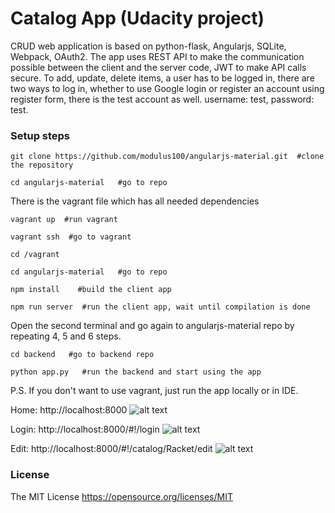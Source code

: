# Catalog App (Udacity project)

CRUD web application is based on python-flask, Angularjs, SQLite, Webpack, OAuth2.
The app uses REST API to make the communication possible between the client and the server code,
JWT to make API calls secure.
To add, update, delete items, a user has to be logged in, there are two ways to log in,
whether to use Google login or register an account using register form, there is the test account as well.
 username: test, password: test.


### Setup steps

```
git clone https://github.com/modulus100/angularjs-material.git  #clone the repository
```
```
cd angularjs-material   #go to repo
```
There is the vagrant file which has all needed dependencies
```
vagrant up  #run vagrant
```
```
vagrant ssh  #go to vagrant
```
```
cd /vagrant
```
```
cd angularjs-material   #go to repo
```
```
npm install    #build the client app
```
```
npm run server  #run the client app, wait until compilation is done
```
Open the second terminal and go again to angularjs-material repo by repeating 4, 5 and 6 steps.
```
cd backend   #go to backend repo
```
```
python app.py   #run the backend and start using the app
```
P.S. If you don't want to use vagrant, just run the app locally or in IDE.

Home: http://localhost:8000
![alt text](https://github.com/modulus100/angularjs-material/blob/master/images/app.png "Home")

Login: http://localhost:8000/#!/login
![alt text](https://github.com/modulus100/angularjs-material/blob/master/images/login.png "Login")

Edit: http://localhost:8000/#!/catalog/Racket/edit
![alt text](https://github.com/modulus100/angularjs-material/blob/master/images/edit.png "Edit")

 ### License

 The MIT License https://opensource.org/licenses/MIT